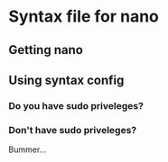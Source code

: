 # Syntax file for nano

## Getting nano

## Using syntax config

### Do you have sudo priveleges?

### Don't have sudo priveleges?

Bummer... 
